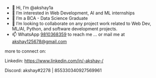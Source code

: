 - 👋 Hi, I’m @akshay1a
- 👀 I’m interested in Web Development, AI and ML internships
- 🌱 I’m a BCA - Data Science Graduate
- 💞️ I’m looking to collaborate on any project work related to Web Dev, ML/AI, Python, and software development projects.
- 📫 WhatsApp <a href="https://wa.me/919810368359/">9810368359</a> to reach me ... or mail me at akshay125678@gmail.com


more to connect on: 

Linkedin: https://www.linkedin.com/in/-akshay-/

Discord: akshay#2278 | 855330340927569961

<!---
akshay1a/akshay1a is a ✨ special ✨ repository because its `README.md` (this file) appears on your GitHub profile.
You can click the Preview link to take a look at your changes.
--->
